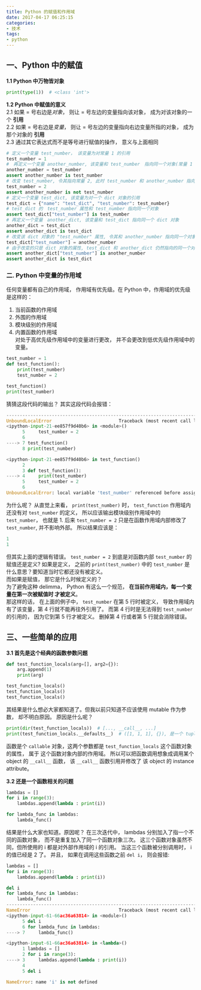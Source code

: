 ```yaml
---
title: Python 的赋值和作用域
date: 2017-04-17 06:25:15
categories:
- 技术
tags:
- python
---
```


## 一、Python 中的赋值
**1.1 Python 中万物皆对象**  
```python
print(type(1))  # <class 'int'>
```

**1.2 Python 中赋值的意义**   
2.1 如果 = 号右边是*对象*， 则让 = 号左边的变量指向该对象， 成为对该对象的一个 **引用**  
2.2 如果 = 号右边是*变量*， 则让 = 号左边的变量指向右边变量所指的对象， 成为那个对象的 **引用**  
2.3 通过其它表达式而不是等号进行赋值的操作， 意义与上面相同
<!-- more -->
```python
# 定义一个变量 test_number， 该变量为对常量 1 的引用
test_number = 1
#　再定义一个变量 another_number, 该变量和 test_number　指向同一个对象(常量 1 )
another_number = test_number
assert another_number is test_number
# 改变 test_number, 令其指向常量 2, 此时 test_number 和 another_number 指向不同的变量
test_number = 2
assert another_number is not test_number
# 定义一个变量 test_dict, 该变量为对一个 dict 对象的引用
test_dict = {"name": "test_dict", "test_number": test_number}
# test_dict 的　test_number 属性和 test_number 指向同一个对象
assert test_dict["test_number"] is test_number
# 再定义一个变量　another_dict, 该变量和 test_dict 指向同一个 dict 对象
another_dict = test_dict
assert another_dict is test_dict
# 改变该 dict 对象的 "test_number" 属性, 令其和 another_number 指向同一个对象(常量１)
test_dict["test_number"] = another_number
# 由于改变的只是 dict 对象的属性, test_dict 和 another_dict 仍然指向的同一个对象
assert another_dict["test_number"] is another_number
assert another_dict is test_dict
```

### 二. Python 中变量的作用域
任何变量都有自己的作用域， 作用域有优先级。在 Python 中，作用域的优先级是这样的：  
1. 当前函数的作用域  
2. 外围的作用域  
3. 模块级别的作用域  
4. 内置函数的作用域  
对处于高优先级作用域中的变量进行更改， 并不会更改到低优先级作用域中的变量。
```python
test_number = 1
def test_function():
    print(test_number)
    test_number = 2

test_function()
print(test_number)
```

猜猜这段代码的输出？
其实这段代码会报错：

```python
---------------------------------------------------------------------------
UnboundLocalError                         Traceback (most recent call last)
<ipython-input-21-ee857f9d40b6> in <module>()
      5     test_number = 2
      6
----> 7 test_function()
      8 print(test_number)

<ipython-input-21-ee857f9d40b6> in test_function()
      2
      3 def test_function():
----> 4     print(test_number)
      5     test_number = 2
      6
UnboundLocalError: local variable 'test_number' referenced before assignment
```

为什么呢？
从直觉上来看， `print(test_number)` 时， `test_function` 作用域内还没有对 `test_number`
的定义， 所以应该输出模块级别作用域中的 `test_number`， 也就是 1. 后来 `test_number = 2`
只是在函数作用域内部修改了 `test_number`, 并不影响外部。 所以结果应该是：
```python
1
1
```

但其实上面的逻辑有错误。
`test_number = 2` 到底是对函数内部 `test_number` 的赋值还是定义? 如果是定义， 之前的
`print(test_number)` 中的 `test_number` 是什么意思？要知道当时它都还没有被定义。  
而如果是赋值， 那它是什么时候定义的？  
为了避免这种 delimma， Python 有这么一个规范， **在当前作用域内，每一个变量在第一次被赋值时
才被定义**。  
那这样的话， 在上面的例子中， `test_number` 在第 5 行时被定义， 导致作用域内有了该变量，第 4 行就不能再往外引用了。
而第 4 行时是无法得到 `test_number` 的引用的， 因为它到第 5 行才被定义。
删掉第 4 行或者第 5 行就会消除错误。

## 三、一些简单的应用
**3.1 首先是这个经典的函数参数问题**
```python
def test_function_locals(arg=[], arg2={}):
    arg.append(1)
    print(arg)

test_function_locals()
test_function_locals()
test_function_locals()

```
其结果是什么想必大家都知道了。但我以前只知道不应该使用 mutable 作为参数， 却不明白原因。
原因是什么呢？

```python
print(dir(test_function_locals))  # [..., __call__, ...]
print(test_function_locals.__defaults__)  # ([1, 1, 1], {}), 是一个 tuple
```

函数是个 `callable` 对象，这两个参数都是 `test_function_locals` 这个函数对象的属性， 属于
这个函数对象内部的作用域。
所以可以把函数调用想象成调用某个 object 的 `__call__` 函数， 该 `__call__` 函数引用并修改了
该 object 的 instance attribute。

**3.2 还是一个函数相关的问题**
```python
lambdas = []
for i in range(3):
    lambdas.append(lambda : print(i))

for lambda_func in lambdas:
    lambda_func()
```
结果是什么大家也知道。原因呢？
在三次迭代中， lambdas 分别加入了指一个不同的函数对象， 而不是重复加入了同一个函数对象三次。
这三个函数对象虽然不同，但所使用的 i 都是对外部作用域的 i 的引用。
当这三个函数被分别调用时， i 的值已经是 2 了。
并且， 如果在调用这些函数之前 `del i`， 则会报错:

```python
lambdas = []
for i in range(3):
    lambdas.append(lambda : print(i))

del i
for lambda_func in lambdas:
    lambda_func()
---------------------------------------------------------------------------
NameError                                 Traceback (most recent call last)
<ipython-input-61-66ac36a63814> in <module>()
      5 del i
      6 for lambda_func in lambdas:
----> 7     lambda_func()

<ipython-input-61-66ac36a63814> in <lambda>()
      1 lambdas = []
      2 for i in range(3):
----> 3     lambdas.append(lambda : print(i))
      4
      5 del i

NameError: name 'i' is not defined
```

